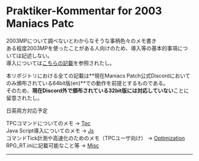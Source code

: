 # Praktiker-Kommentar for 2003 Maniacs Patc
2003MPについて調べないとわからなそうな事柄色々のメモ書き  
ある程度2003MPを使ったことがある人向けのため、導入等の基本的事項については記述しない。  
導入については[こちらの記載](https://wikiwiki.jp/viprpg-dev/2003/%E6%8B%A1%E5%BC%B5%E3%83%91%E3%83%83%E3%83%81)を参照されたし。  
  
本リポジトリにおける全ての記載は**現在Maniacs Patch公式Discordにおいてのみ頒布されている64bit版(en)**での動作を前提とするものである。  
そのため、**現在Discord外で頒布されている32bit版には対応していない**ことに留意されたし。  
    
日英両方対応予定  
  
TPCコマンドについてのメモ -> [Tpc](/Tpc)  
Java Script導入についてのメモ -> [Js](/Js)  
コマンドTick計測や高速化のためのメモ（TPCユーザ向け） -> [Optimization](/Optimization)  
RPG_RT.iniに記載可能なこと等 -> [Misc](/Misc)  

-----------------------------

